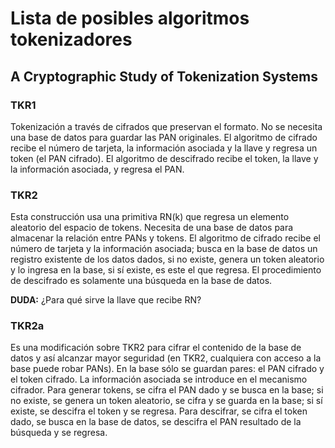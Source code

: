 # Lista de posibles algoritmos tokenizadores

## A Cryptographic Study of Tokenization Systems

### TKR1

Tokenización a través de cifrados que preservan el formato. No se necesita una
base de datos para guardar las PAN originales. El algoritmo de cifrado recibe
el número de tarjeta, la información asociada y la llave y regresa un token
(el PAN cifrado). El algoritmo de descifrado recibe el token, la llave y la
información asociada, y regresa el PAN.

### TKR2

Esta construcción usa una primitiva RN(k) que regresa un elemento aleatorio
del espacio de tokens. Necesita de una base de datos para almacenar la
relación entre PANs y tokens. El algoritmo de cifrado recibe el número de
tarjeta y la información asociada; busca en la base de datos un registro
existente de los datos dados, si no existe, genera un token aleatorio y lo
ingresa en la base, si sí existe, es este el que regresa. El procedimiento
de descifrado es solamente una búsqueda en la base de datos.

**DUDA:** ¿Para qué sirve la llave que recibe RN?

### TKR2a

Es una modificación sobre TKR2 para cifrar el contenido de la base de datos y
así alcanzar mayor seguridad (en TKR2, cualquiera con acceso a la base puede
robar PANs). En la base sólo se guardan pares: el PAN cifrado y el token
cifrado. La información asociada se introduce en el mecanismo cifrador. Para
generar tokens, se cifra el PAN dado y se busca en la base; si no existe, se
genera un token aleatorio, se cifra y se guarda en la base; si sí existe, se
descifra el token y se regresa. Para descifrar, se cifra el token dado, se
busca en la base de datos, se descifra el PAN resultado de la búsqueda y se
regresa.
